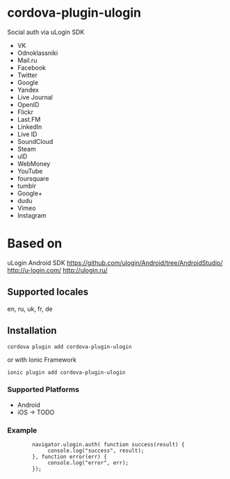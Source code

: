 <!--
# license: MIT
-->

# cordova-plugin-ulogin

Social auth via uLogin SDK

* VK
* Odnoklassniki
* Mail.ru
* Facebook
* Twitter
* Google
* Yandex
* Live Journal
* OpenID
* Flickr
* Last.FM
* LinkedIn
* Live ID
* SoundCloud
* Steam
* uID
* WebMoney
* YouTube
* foursquare
* tumblr
* Google+
* dudu
* Vimeo
* Instagram

# Based on
uLogin Android SDK 
https://github.com/ulogin/Android/tree/AndroidStudio/
http://u-login.com/
http://ulogin.ru/

## Supported locales

en, ru, uk, fr, de

## Installation

```
cordova plugin add cordova-plugin-ulogin
```

or with Ionic Framework

```
ionic plugin add cordova-plugin-ulogin
```


### Supported Platforms

- Android
- iOS -> TODO

### Example

```
        navigator.ulogin.auth( function success(result) {
             console.log("success", result);
        }, function error(err) {
             console.log("error", err);
        });
```
